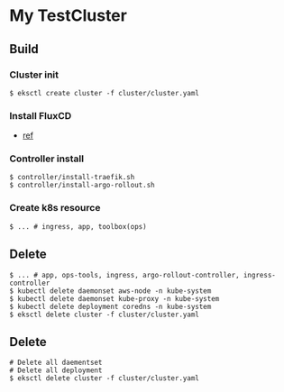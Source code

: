 # My TestCluster

## Build
### Cluster init
```shell=
$ eksctl create cluster -f cluster/cluster.yaml
```

### Install FluxCD
- [ref](./fluxcd/README.md)

### Controller install
```shell=
$ controller/install-traefik.sh
$ controller/install-argo-rollout.sh
```

### Create k8s resource
```shell=
$ ... # ingress, app, toolbox(ops)
```

## Delete
```shell=
$ ... # app, ops-tools, ingress, argo-rollout-controller, ingress-controller 
$ kubectl delete daemonset aws-node -n kube-system
$ kubectl delete daemonset kube-proxy -n kube-system
$ kubectl delete deployment coredns -n kube-system
$ eksctl delete cluster -f cluster/cluster.yaml
```

## Delete

```shell=
# Delete all daementset
# Delete all deployment
$ eksctl delete cluster -f cluster/cluster.yaml
```